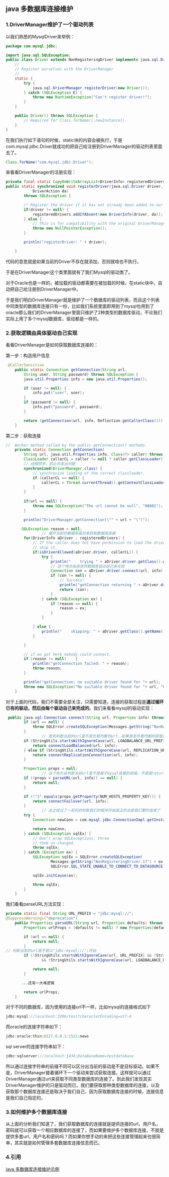 ## java 多数据库连接维护

### 1.DriverManager维护了一个驱动列表

以我们熟悉的MysqlDriver来举例：

```java
package com.mysql.jdbc;

import java.sql.SQLException;
public class Driver extends NonRegisteringDriver implements java.sql.Driver {
    //
    // Register ourselves with the DriverManager
    //
    static {
        try {
            java.sql.DriverManager.registerDriver(new Driver());
        } catch (SQLException E) {
            throw new RuntimeException("Can't register driver!");
        }
    }

    public Driver() throws SQLException {
        // Required for Class.forName().newInstance()
    }
}
```

在我们执行如下语句的时候，static块的内容会被执行，于是com.mysql.jdbc.Driver就成功的把自己给注册到DriverManager的驱动列表里面去了。

```java
Class.forName("com.mysql.jdbc.Driver");
```

来看看DriverManager的注册实现：

```java
private final static CopyOnWriteArrayList<DriverInfo> registeredDrivers = new CopyOnWriteArrayList<>();
public static synchronized void registerDriver(java.sql.Driver driver,
            DriverAction da)
        throws SQLException {

        /* Register the driver if it has not already been added to our list */
        if(driver != null) {
            registeredDrivers.addIfAbsent(new DriverInfo(driver, da));
        } else {
            // This is for compatibility with the original DriverManager
            throw new NullPointerException();
        }

        println("registerDriver: " + driver);

    }
```

代码的意思就是如果当前的Driver不存在就添加，否则就啥也不执行。

于是在DriverManager这个类里面就有了我们Mysql的驱动类了。

对于Oracle也是一样的，被加载的驱动都需要在被加载的时候，在static块中，自动把自己给注册到DriverManager中。

于是我们明白DriverManager就是维护了一个数据库的驱动列表，而且这个列表中同类型的数据库连接只有一份，比如我们系统里面即用到了mysql也用到了oracle那么我们的DriverManager里面只维护了2种类型的数据库驱动，不论我们实际上用了多个mysql数据库，驱动都是一样的。

### 2.获取逻辑由具体驱动自己实现
看看DriverManager是如何获取数据库连接的：

第一步：构造用户信息

```java
 @CallerSensitive
    public static Connection getConnection(String url,
        String user, String password) throws SQLException {
        java.util.Properties info = new java.util.Properties();

        if (user != null) {
            info.put("user", user);
        }
        if (password != null) {
            info.put("password", password);
        }

        return (getConnection(url, info, Reflection.getCallerClass()));
    }
```

第二步：获取连接

```java
//  Worker method called by the public getConnection() methods.
    private static Connection getConnection(
        String url, java.util.Properties info, Class<?> caller) throws SQLException {
        ClassLoader callerCL = caller != null ? caller.getClassLoader() : null;
        // 线程同步，防止并发出问题
        synchronized(DriverManager.class) {
            // synchronize loading of the correct classloader.
            if (callerCL == null) {
                callerCL = Thread.currentThread().getContextClassLoader();
            }
        }
			
        if(url == null) {
            throw new SQLException("The url cannot be null", "08001");
        }

        println("DriverManager.getConnection(\"" + url + "\")");

       SQLException reason = null;
				// 循环当前的数据库驱动来获取数据库连接
        for(DriverInfo aDriver : registeredDrivers) {
            // If the caller does not have permission to load the driver then
            // skip it.
            if(isDriverAllowed(aDriver.driver, callerCL)) {
                try {
                    println("    trying " + aDriver.driver.getClass().getName());
                    // 这个地方由具体的数据库驱动自己来实现
                    Connection con = aDriver.driver.connect(url, info);
                    if (con != null) {
                        // Success!
                        println("getConnection returning " + aDriver.driver.getClass().getName());
                        return (con);
                    }
                } catch (SQLException ex) {
                    if (reason == null) {
                        reason = ex;
                    }
                }

            } else {
                println("    skipping: " + aDriver.getClass().getName());
            }

        }

        // if we got here nobody could connect.
        if (reason != null)    {
            println("getConnection failed: " + reason);
            throw reason;
        }

        println("getConnection: no suitable driver found for "+ url);
        throw new SQLException("No suitable driver found for "+ url, "08001");
    }
```

对于上面的代码，我们不需要全部关注，只需要知道，连接的获取过程是**通过循环已有的驱动，然后由每个驱动自己来完成的**。我们来看看mysql的驱动实现：

```java
 public java.sql.Connection connect(String url, Properties info) throws SQLException {
        if (url == null) {
            throw SQLError.createSQLException(Messages.getString("NonRegisteringDriver.1"), SQLError.SQL_STATE_UNABLE_TO_CONNECT_TO_DATASOURCE, null);
        }
				// 首先判断当前的url是不是负载均衡的url，如果是走负载均衡的获取逻辑
        if (StringUtils.startsWithIgnoreCase(url, LOADBALANCE_URL_PREFIX)) {
            return connectLoadBalanced(url, info);
        } else if (StringUtils.startsWithIgnoreCase(url, REPLICATION_URL_PREFIX)) {
            return connectReplicationConnection(url, info);
        }

        Properties props = null;
				// 这个地方会判断当前url是不是属于mysql连接的前缀，不是就return
        if ((props = parseURL(url, info)) == null) {
            return null;
        }

        if (!"1".equals(props.getProperty(NUM_HOSTS_PROPERTY_KEY))) {
            return connectFailover(url, info);
        }
				// 总之经过了一系列的判断我们的程序开始真正的去拿我们要的连接了
        try {
            Connection newConn = com.mysql.jdbc.ConnectionImpl.getInstance(host(props), port(props), props, database(props), url);

            return newConn;
        } catch (SQLException sqlEx) {
            // Don't wrap SQLExceptions, throw
            // them un-changed.
            throw sqlEx;
        } catch (Exception ex) {
            SQLException sqlEx = SQLError.createSQLException(
                    Messages.getString("NonRegisteringDriver.17") + ex.toString() + Messages.getString("NonRegisteringDriver.18"),
                    SQLError.SQL_STATE_UNABLE_TO_CONNECT_TO_DATASOURCE, null);

            sqlEx.initCause(ex);

            throw sqlEx;
        }
    }
```

我们看看parseURL方法实现：

```java
private static final String URL_PREFIX = "jdbc:mysql://";
@SuppressWarnings("deprecation")
    public Properties parseURL(String url, Properties defaults) throws java.sql.SQLException {
        Properties urlProps = (defaults != null) ? new Properties(defaults) : new Properties();

        if (url == null) {
            return null;
        }
// 判断当前的url是不是以"jdbc:mysql://";开始
        if (!StringUtils.startsWithIgnoreCase(url, URL_PREFIX) && !StringUtils.startsWithIgnoreCase(url, MXJ_URL_PREFIX)
                && !StringUtils.startsWithIgnoreCase(url, LOADBALANCE_URL_PREFIX) && !StringUtils.startsWithIgnoreCase(url, REPLICATION_URL_PREFIX)) {

            return null;
        }

       ...还有一大堆逻辑

        return urlProps;
    }
```

对于不同的数据库，因为使用的连接url不一样，比如mysql的连接格式如下

```java
jdbc:mysql://localhost:3306/test?characterEncoding=utf-8
```

而oracle的连接字符串如下：

```java
jdbc:oracle:thin:@127.0.0.1:1521:news
```

sql server的连接字符串如下：

```java
jdbc:sqlserver://localhost:1434;DataBaseName=testdatabase
```

所以通过连接字符串的前缀不同可以区分出当前的驱动是不是目标驱动，如果不是，DriverManager接着循环下一个驱动来尝试获取连接。这样就可以通过DriverManager通过url来获取不同类型数据库的连接了。到此我们发现其实DriverManager维护的只是驱动而已，我们要获取那种类型数据库的连接，以及获取那个数据库连接还是取决于我们自己，因为获取数据库连接的时候，连接信息是我们自己指定的。

### 3.如何维护多个数据库连接
从上面的分析我们知道了，我们获取数据库的连接就是提供连接的url，用户名，密码就可以获取一个相应数据库的连接了，而如果要维护多个数据库连接，不就是提供多套url，用户名和密码吗？而如果你想手动的来把这些连接管理起来也很简单，其实就是如何管理多套数据库连接信息而已。

### 4.引用

[java 多数据库连接维护示例](https://blog.csdn.net/tengdazhang770960436/article/details/98223427)

